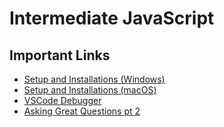 # Intermediate JavaScript

## Important Links

- [Setup and Installations (Windows)](https://my.appacademy.io/lessons/setup/31c9782b/practices/setup-and-installations-windows/9ac6ec5e)
- [Setup and Installations (macOS)](https://my.appacademy.io/lessons/setup/31c9782b/practices/setup-and-installations-macos/a8d102ea)
- [VSCode Debugger](https://my.appacademy.io/lessons/plain-old-javascript-object/c348c2c0/practices/vscode-debugger-practice/96f2dbbd)
- [Asking Great Questions pt 2](https://my.appacademy.io/lessons/introduction/a1c08a4f/practices/asking-great-questions-pt-2/a98423eb)
